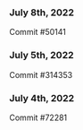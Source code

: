 ### July 8th, 2022

Commit #50141

### July 5th, 2022

Commit #314353


### July 4th, 2022

Commit #72281
